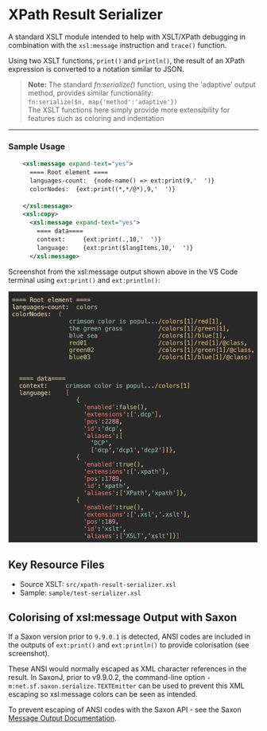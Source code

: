 # XPath Result Serializer

A standard XSLT module intended to help with XSLT/XPath debugging in combination with the `xsl:message` instruction and `trace()` function.

Using two XSLT functions, `print()` and `println()`, the result of an XPath expression is converted to a notation similar to JSON.

> **Note:** The standard *fn:serialize()* function, using the 'adaptive' output method, provides similar functionality:<br>
> `fn:serialize($n, map{'method':'adaptive'})`<br>
> The XSLT functions here simply provide more extensibility for features such as coloring and indentation 

---
### Sample Usage
```xml
    <xsl:message expand-text="yes">
      ==== Root element ====
      languages-count:  {node-name() => ext:print(9,'  ')}
      colorNodes:  {ext:print((*,*/@*),9,'  ')}
      
    </xsl:message>
    <xsl:copy>    
      <xsl:message expand-text="yes">
        ==== data====
        context:     {ext:print(.,10,'  ')}
        language:    {ext:print($langItems,10,'  ')}
      </xsl:message>
```


Screenshot from the xsl:message output shown above in the VS Code terminal using `ext:print()` and `ext:println()`:

<img src="sample/colorised-xpath.png" width="500px" style="border-style:solid; border-width:1px;border-color:#808080">

## Key Resource Files
- Source XSLT: `src/xpath-result-serializer.xsl`
- Sample: `sample/test-serializer.xsl`

## Colorising of xsl:message Output with Saxon

If a Saxon version prior to `9.9.0.1` is detected, ANSI codes are included in the outputs of `ext:print()` and `ext:println()` to provide colorisation (see screenshot).

These ANSI would normally escaped as XML character references in the result. In SaxonJ, prior to v9.9.0.2, the command-line option `-m:net.sf.saxon.serialize.TEXTEmitter` can be used to prevent this XML escaping so xsl:message colors can be seen as intended.

To prevent escaping of ANSI codes with the Saxon API - see the Saxon [Message Output Documentation](https://www.saxonica.com/documentation12/index.html#!using-xsl/stylesheet-output/message-output).